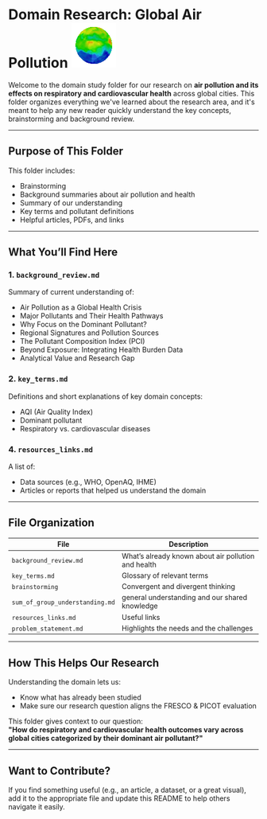 # Domain Research: Global Air Pollution ![earth](../notes/images/air_pollution_earth.gif)

Welcome to the domain study folder for our research on **air pollution and its
 effects on respiratory and cardiovascular health** across global cities. This
 folder organizes everything we've learned about the research area, and it's
 meant to help any new reader quickly understand the key concepts, brainstorming
and background review.

---

## Purpose of This Folder

This folder includes:

- Brainstorming
- Background summaries about air pollution and health
- Summary of our understanding
- Key terms and pollutant definitions
- Helpful articles, PDFs, and links

---

## What You’ll Find Here

### 1. `background_review.md`

Summary of current understanding of:

- Air Pollution as a Global Health Crisis
- Major Pollutants and Their Health Pathways
- Why Focus on the Dominant Pollutant?
- Regional Signatures and Pollution Sources
- The Pollutant Composition Index (PCI)
- Beyond Exposure: Integrating Health Burden Data
- Analytical Value and Research Gap

### 2. `key_terms.md`

Definitions and short explanations of key domain concepts:

- AQI (Air Quality Index)
- Dominant pollutant
- Respiratory vs. cardiovascular diseases

### 4. `resources_links.md`

A list of:

- Data sources (e.g., WHO, OpenAQ, IHME)
- Articles or reports that helped us understand the domain

---

## File Organization

| File | Description |
|------|-------------|
| `background_review.md` | What’s already known about air pollution and health |
| `key_terms.md` | Glossary of relevant terms |
| `brainstorming` | Convergent and divergent thinking |
|`sum_of_group_understanding.md`| general understanding and our shared knowledge|
| `resources_links.md` | Useful links |
| `problem_statement.md` | Highlights the needs and the challenges |

---

## How This Helps Our Research

Understanding the domain lets us:

- Know what has already been studied
- Make sure our research question aligns the FRESCO & PICOT evaluation

This folder gives context to our question:  
**"How do respiratory and cardiovascular health outcomes vary across global cities
 categorized by their dominant air pollutant?"**

---

## Want to Contribute?

If you find something useful (e.g., an article, a dataset, or a great visual),
add it to the appropriate file and update this README to help others navigate it
easily.
